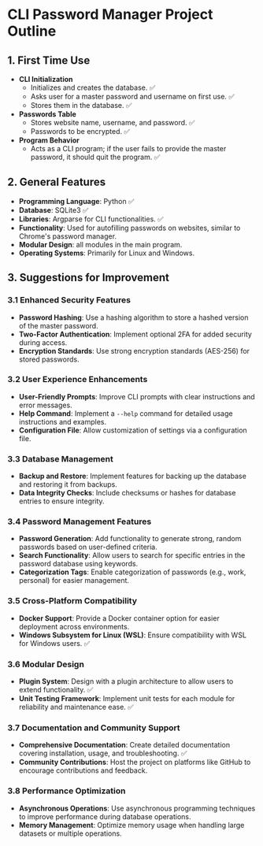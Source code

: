 # CLI Password Manager Project Outline

## 1. First Time Use
- **CLI Initialization**
  - Initializes and creates the database. ✅
  - Asks user for a master password and username on first use. ✅
  - Stores them in the database. ✅ 
- **Passwords Table**
  - Stores website name, username, and password. ✅
  - Passwords to be encrypted. ✅
- **Program Behavior**
  - Acts as a CLI program; if the user fails to provide the master password, it should quit the program. ✅

## 2. General Features   
- **Programming Language**: Python ✅
- **Database**: SQLite3 ✅
- **Libraries**: Argparse for CLI functionalities. ✅ 
- **Functionality**: Used for autofilling passwords on websites, similar to Chrome's password manager.
- **Modular Design**: all modules in the main program. 
- **Operating Systems**: Primarily for Linux and Windows.

## 3. Suggestions for Improvement

### 3.1 Enhanced Security Features
- **Password Hashing**: Use a hashing algorithm to store a hashed version of the master password.
- **Two-Factor Authentication**: Implement optional 2FA for added security during access.
- **Encryption Standards**: Use strong encryption standards (AES-256) for stored passwords.

### 3.2 User Experience Enhancements
- **User-Friendly Prompts**: Improve CLI prompts with clear instructions and error messages.
- **Help Command**: Implement a `--help` command for detailed usage instructions and examples.
- **Configuration File**: Allow customization of settings via a configuration file.

### 3.3 Database Management
- **Backup and Restore**: Implement features for backing up the database and restoring it from backups.
- **Data Integrity Checks**: Include checksums or hashes for database entries to ensure integrity.

### 3.4 Password Management Features
- **Password Generation**: Add functionality to generate strong, random passwords based on user-defined criteria.
- **Search Functionality**: Allow users to search for specific entries in the password database using keywords.
- **Categorization Tags**: Enable categorization of passwords (e.g., work, personal) for easier management.

### 3.5 Cross-Platform Compatibility
- **Docker Support**: Provide a Docker container option for easier deployment across environments.
- **Windows Subsystem for Linux (WSL)**: Ensure compatibility with WSL for Windows users. ✅ 

### 3.6 Modular Design
- **Plugin System**: Design with a plugin architecture to allow users to extend functionality. ✅ 
- **Unit Testing Framework**: Implement unit tests for each module for reliability and maintenance ease. ✅ 

### 3.7 Documentation and Community Support
- **Comprehensive Documentation**: Create detailed documentation covering installation, usage, and troubleshooting.  ✅ 
- **Community Contributions**: Host the project on platforms like GitHub to encourage contributions and feedback.

### 3.8 Performance Optimization
- **Asynchronous Operations**: Use asynchronous programming techniques to improve performance during database operations.
- **Memory Management**: Optimize memory usage when handling large datasets or multiple operations.

